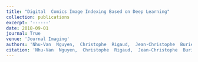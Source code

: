 ```yaml
---
title: "Digital  Comics Image Indexing Based on Deep Learning"
collection: publications
excerpt: '------'
date: 2018-09-01
journal: True
venue: 'Journal Imaging'
authors: 'Nhu-Van  Nguyen,  Christophe  Rigaud,  Jean-Christophe  Burie'
citation: 'Nhu-Van  Nguyen,  Christophe  Rigaud,  Jean-Christophe  Burie. Digital Comics Image Indexing Based on Deep Learning. (2015) <i>Journal Imaging</i>, 4(7) : 89 (2018).'
---
```

